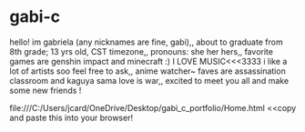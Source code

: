 # gabi-c 
hello! im gabriela (any nicknames are fine, gabi),,
about to graduate from 8th grade; 13 yrs old, CST timezone,,
pronouns: she her hers,,
favorite games are genshin impact and minecraft :)
I LOVE MUSIC<<<3333 i like a lot of artists soo feel free to ask,,
anime watcher~ faves are assassination classroom and kaguya sama love is war,,
excited to meet you all and make some new friends !

file:///C:/Users/jcard/OneDrive/Desktop/gabi_c_portfolio/Home.html  <<copy and paste this into your browser!
